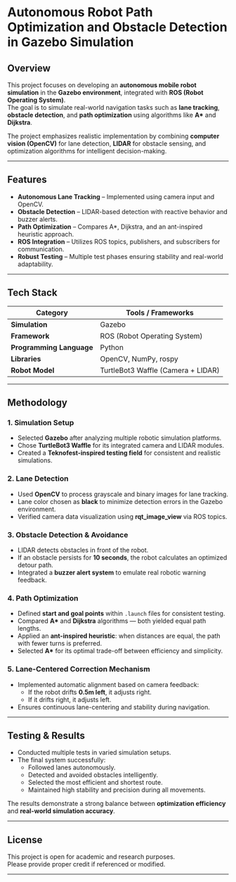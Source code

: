 # Autonomous Robot Path Optimization and Obstacle Detection in Gazebo Simulation  

## Overview  
This project focuses on developing an **autonomous mobile robot simulation** in the **Gazebo environment**, integrated with **ROS (Robot Operating System)**.  
The goal is to simulate real-world navigation tasks such as **lane tracking**, **obstacle detection**, and **path optimization** using algorithms like **A\*** and **Dijkstra**.  

The project emphasizes realistic implementation by combining **computer vision (OpenCV)** for lane detection, **LIDAR** for obstacle sensing, and optimization algorithms for intelligent decision-making.  

---

##  Features  
-  **Autonomous Lane Tracking** – Implemented using camera input and OpenCV.  
-  **Obstacle Detection** – LIDAR-based detection with reactive behavior and buzzer alerts.  
-  **Path Optimization** – Compares A\*, Dijkstra, and an ant-inspired heuristic approach.  
-  **ROS Integration** – Utilizes ROS topics, publishers, and subscribers for communication.  
-  **Robust Testing** – Multiple test phases ensuring stability and real-world adaptability.  

---

##  Tech Stack  
| Category | Tools / Frameworks |
|-----------|-------------------|
| **Simulation** | Gazebo |
| **Framework** | ROS (Robot Operating System) |
| **Programming Language** | Python |
| **Libraries** | OpenCV, NumPy, rospy |
| **Robot Model** | TurtleBot3 Waffle (Camera + LIDAR) |

---

##  Methodology  

### 1. Simulation Setup  
- Selected **Gazebo** after analyzing multiple robotic simulation platforms.  
- Chose **TurtleBot3 Waffle** for its integrated camera and LIDAR modules.  
- Created a **Teknofest-inspired testing field** for consistent and realistic simulations.  

### 2. Lane Detection  
- Used **OpenCV** to process grayscale and binary images for lane tracking.  
- Lane color chosen as **black** to minimize detection errors in the Gazebo environment.  
- Verified camera data visualization using **rqt_image_view** via ROS topics.  

### 3. Obstacle Detection & Avoidance  
- LIDAR detects obstacles in front of the robot.  
- If an obstacle persists for **10 seconds**, the robot calculates an optimized detour path.  
- Integrated a **buzzer alert system** to emulate real robotic warning feedback.  

### 4. Path Optimization  
- Defined **start and goal points** within `.launch` files for consistent testing.  
- Compared **A\*** and **Dijkstra** algorithms — both yielded equal path lengths.  
- Applied an **ant-inspired heuristic**: when distances are equal, the path with fewer turns is preferred.  
- Selected **A\*** for its optimal trade-off between efficiency and simplicity.  

### 5. Lane-Centered Correction Mechanism  
- Implemented automatic alignment based on camera feedback:  
  - If the robot drifts **0.5m left**, it adjusts right.  
  - If it drifts right, it adjusts left.  
- Ensures continuous lane-centering and stability during navigation.  

---

##  Testing & Results  
- Conducted multiple tests in varied simulation setups.  
- The final system successfully:  
  - Followed lanes autonomously.  
  - Detected and avoided obstacles intelligently.  
  - Selected the most efficient and shortest route.  
  - Maintained high stability and precision during all movements.  

The results demonstrate a strong balance between **optimization efficiency** and **real-world simulation accuracy**.  


---

##  License  
This project is open for academic and research purposes.  
Please provide proper credit if referenced or modified.  

---
